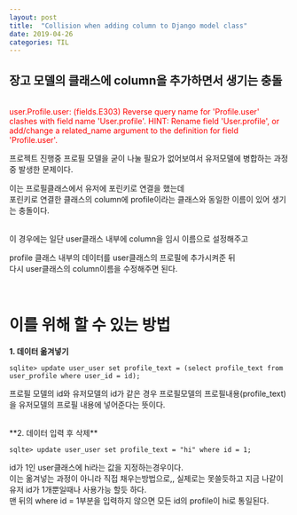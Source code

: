 ```yaml
---
layout: post
title:  "Collision when adding column to Django model class"
date: 2019-04-26
categories: TIL
---
```


## 장고 모델의 클래스에 column을 추가하면서 생기는 충돌

<br/>
<span style="color:red;">user.Profile.user: (fields.E303) Reverse query name for 'Profile.user' clashes with field name 'User.profile'.</span>  
<span style="color:red;">HINT: Rename field 'User.profile', or add/change a related_name argument to the definition for field 'Profile.user'.</span>


프로젝트 진행중 프로필 모델을 굳이 나눌 필요가 없어보여서 유저모델에 병합하는 과정 중 발생한 문제이다.  

이는 프로필클래스에서 유저에 포린키로 연결을 했는데  
포린키로 연결한 클래스의 column에 profile이라는 클래스와 동일한 이름이 있어 생기는 충돌이다.  

<br/>
이 경우에는 일단 user클래스 내부에 column을 임시 이름으로 설정해주고  

profile 클래스 내부의 데이터를 user클래스의 프로필에 추가시켜준 뒤  
다시 user클래스의 column이름을 수정해주면 된다.  

<br/>

# 이를 위해 할 수 있는 방법

**1. 데이터 옮겨넣기**  

```
sqlite> update user_user set profile_text = (select profile_text from user_profile where user_id = id);
```

프로필 모델의 id와 유저모델의 id가 같은 경우 프로필모델의 프로필내용(profile_text)을 유저모델의 프로필 내용에 넣어준다는 뜻이다.

<br/>
**2. 데이터 입력 후 삭제**  

```
sqlte> update user_user set profile_text = "hi" where id = 1;
```

id가 1인 user클래스에 hi라는 값을 지정하는경우이다.  
이는 옮겨넣는 과정이 아니라 직접 채우는방법으로,, 실제로는 못쓸듯하고 지금 나같이 유저 id가 1개뿐일때나 사용가능 할듯 하다.  
맨 뒤의 where id = 1부분을 입력하지 않으면 모든 id의 profile이 hi로 통일된다.
